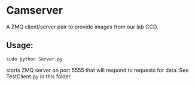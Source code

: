 Camserver
=========

A ZMQ client/server pair to provide images from our lab CCD.

## Usage:
`sudo python Server.py`

starts ZMQ server on port 5555 that will respond to requests for data. See TestClient.py in this folder.
